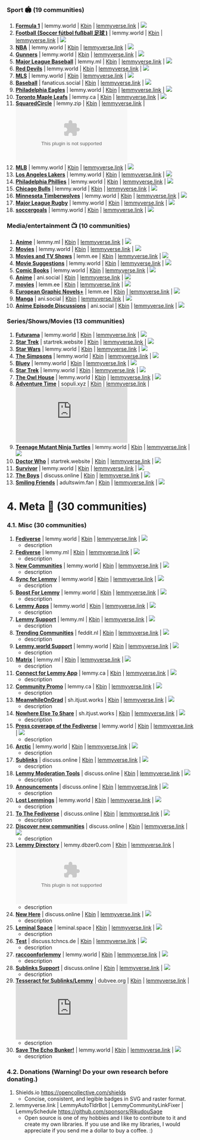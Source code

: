 ### Sport 🏟️ (19 communities)
1. **[Formula 1](/c/formula1@lemmy.world)** | lemmy.world | [Kbin](/m/formula1@lemmy.world) | [lemmyverse.link](https://lemmyverse.link/c/formula1@lemmy.world) | ![](https://img.shields.io/lemmy/formula1@lemmy.world?style=flat&label=Subs&color=pink)
2. **[Football (Soccer fútbol fußball 足球 )](/c/football@lemmy.world)** | lemmy.world | [Kbin](/m/football@lemmy.world) | [lemmyverse.link](https://lemmyverse.link/c/football@lemmy.world) | ![](https://img.shields.io/lemmy/football@lemmy.world?style=flat&label=Subs&color=pink)
3. **[NBA](/c/nba@lemmy.world)** | lemmy.world | [Kbin](/m/nba@lemmy.world) | [lemmyverse.link](https://lemmyverse.link/c/nba@lemmy.world) | ![](https://img.shields.io/lemmy/nba@lemmy.world?style=flat&label=Subs&color=pink)
4. **[Gunners](/c/gunners@lemmy.world)** | lemmy.world | [Kbin](/m/gunners@lemmy.world) | [lemmyverse.link](https://lemmyverse.link/c/gunners@lemmy.world) | ![](https://img.shields.io/lemmy/gunners@lemmy.world?style=flat&label=Subs&color=pink)
5. **[Major League Baseball](/c/mlb@lemmy.ml)** | lemmy.ml | [Kbin](/m/mlb@lemmy.ml) | [lemmyverse.link](https://lemmyverse.link/c/mlb@lemmy.ml) | ![](https://img.shields.io/lemmy/mlb@lemmy.ml?style=flat&label=Subs&color=pink)
6. **[Red Devils](/c/reddevils@lemmy.world)** | lemmy.world | [Kbin](/m/reddevils@lemmy.world) | [lemmyverse.link](https://lemmyverse.link/c/reddevils@lemmy.world) | ![](https://img.shields.io/lemmy/reddevils@lemmy.world?style=flat&label=Subs&color=pink)
7. **[MLS](/c/mls@lemmy.world)** | lemmy.world | [Kbin](/m/mls@lemmy.world) | [lemmyverse.link](https://lemmyverse.link/c/mls@lemmy.world) | ![](https://img.shields.io/lemmy/mls@lemmy.world?style=flat&label=Subs&color=pink)
8. **[Baseball](/c/baseball@fanaticus.social)** | fanaticus.social | [Kbin](/m/baseball@fanaticus.social) | [lemmyverse.link](https://lemmyverse.link/c/baseball@fanaticus.social) | ![](https://img.shields.io/lemmy/baseball@fanaticus.social?style=flat&label=Subs&color=pink)
9. **[Philadelphia Eagles](/c/eagles@lemmy.world)** | lemmy.world | [Kbin](/m/eagles@lemmy.world) | [lemmyverse.link](https://lemmyverse.link/c/eagles@lemmy.world) | ![](https://img.shields.io/lemmy/eagles@lemmy.world?style=flat&label=Subs&color=pink)
10. **[Toronto Maple Leafs](/c/leaf_nation@lemmy.ca)** | lemmy.ca | [Kbin](/m/leaf_nation@lemmy.ca) | [lemmyverse.link](https://lemmyverse.link/c/leaf_nation@lemmy.ca) | ![](https://img.shields.io/lemmy/leaf_nation@lemmy.ca?style=flat&label=Subs&color=pink)
11. **[SquaredCircle](/c/squaredcircle@lemmy.zip)** | lemmy.zip | [Kbin](/m/squaredcircle@lemmy.zip) | [lemmyverse.link](https://lemmyverse.link/c/squaredcircle@lemmy.zip) | ![](https://img.shields.io/lemmy/squaredcircle@lemmy.zip?style=flat&label=Subs&color=pink)
12. **[MLB](/c/mlb@lemmy.world)** | lemmy.world | [Kbin](/m/mlb@lemmy.world) | [lemmyverse.link](https://lemmyverse.link/c/mlb@lemmy.world) | ![](https://img.shields.io/lemmy/mlb@lemmy.world?style=flat&label=Subs&color=pink)
13. **[Los Angeles Lakers](/c/lakers@lemmy.world)** | lemmy.world | [Kbin](/m/lakers@lemmy.world) | [lemmyverse.link](https://lemmyverse.link/c/lakers@lemmy.world) | ![](https://img.shields.io/lemmy/lakers@lemmy.world?style=flat&label=Subs&color=pink)
14. **[Philadelphia Phillies](/c/phillies@lemmy.world)** | lemmy.world | [Kbin](/m/phillies@lemmy.world) | [lemmyverse.link](https://lemmyverse.link/c/phillies@lemmy.world) | ![](https://img.shields.io/lemmy/phillies@lemmy.world?style=flat&label=Subs&color=pink)
15. **[Chicago Bulls](/c/chicagobulls@lemmy.world)** | lemmy.world | [Kbin](/m/chicagobulls@lemmy.world) | [lemmyverse.link](https://lemmyverse.link/c/chicagobulls@lemmy.world) | ![](https://img.shields.io/lemmy/chicagobulls@lemmy.world?style=flat&label=Subs&color=pink)
16. **[Minnesota Timberwolves](/c/timberwolves@lemmy.world)** | lemmy.world | [Kbin](/m/timberwolves@lemmy.world) | [lemmyverse.link](https://lemmyverse.link/c/timberwolves@lemmy.world) | ![](https://img.shields.io/lemmy/timberwolves@lemmy.world?style=flat&label=Subs&color=pink)
17. **[Major League Rugby](/c/usmlr@lemmy.world)** | lemmy.world | [Kbin](/m/usmlr@lemmy.world) | [lemmyverse.link](https://lemmyverse.link/c/usmlr@lemmy.world) | ![](https://img.shields.io/lemmy/usmlr@lemmy.world?style=flat&label=Subs&color=pink)
18. **[soccergoals](/c/soccergoals@lemmy.world)** | lemmy.world | [Kbin](/m/soccergoals@lemmy.world) | [lemmyverse.link](https://lemmyverse.link/c/soccergoals@lemmy.world) | ![](https://img.shields.io/lemmy/soccergoals@lemmy.world?style=flat&label=Subs&color=pink)



### Media/entertainment 📺 (10 communities)
1. **[Anime](/c/anime@lemmy.ml)** | lemmy.ml | [Kbin](/m/anime@lemmy.ml) | [lemmyverse.link](https://lemmyverse.link/c/anime@lemmy.ml) | ![](https://img.shields.io/lemmy/anime@lemmy.ml?style=flat&label=Subs&color=pink)
2. **[Movies](/c/movies@lemmy.world)** | lemmy.world | [Kbin](/m/movies@lemmy.world) | [lemmyverse.link](https://lemmyverse.link/c/movies@lemmy.world) | ![](https://img.shields.io/lemmy/movies@lemmy.world?style=flat&label=Subs&color=pink)
3. **[Movies and TV Shows](/c/moviesandtv@lemm.ee)** | lemm.ee | [Kbin](/m/moviesandtv@lemm.ee) | [lemmyverse.link](https://lemmyverse.link/c/moviesandtv@lemm.ee) | ![](https://img.shields.io/lemmy/moviesandtv@lemm.ee?style=flat&label=Subs&color=pink)
4. **[Movie Suggestions](/c/moviesuggestions@lemmy.world)** | lemmy.world | [Kbin](/m/moviesuggestions@lemmy.world) | [lemmyverse.link](https://lemmyverse.link/c/moviesuggestions@lemmy.world) | ![](https://img.shields.io/lemmy/moviesuggestions@lemmy.world?style=flat&label=Subs&color=pink)
5. **[Comic Books](/c/comicbooks@lemmy.world)** | lemmy.world | [Kbin](/m/comicbooks@lemmy.world) | [lemmyverse.link](https://lemmyverse.link/c/comicbooks@lemmy.world) | ![](https://img.shields.io/lemmy/comicbooks@lemmy.world?style=flat&label=Subs&color=pink)
6. **[Anime](/c/anime@ani.social)** | ani.social | [Kbin](/m/anime@ani.social) | [lemmyverse.link](https://lemmyverse.link/c/anime@ani.social) | ![](https://img.shields.io/lemmy/anime@ani.social?style=flat&label=Subs&color=pink)
7. **[movies](/c/movies@lemm.ee)** | lemm.ee | [Kbin](/m/movies@lemm.ee) | [lemmyverse.link](https://lemmyverse.link/c/movies@lemm.ee) | ![](https://img.shields.io/lemmy/movies@lemm.ee?style=flat&label=Subs&color=pink)
8. **[European Graphic Novels+](/c/eurographicnovels@lemm.ee)** | lemm.ee | [Kbin](/m/eurographicnovels@lemm.ee) | [lemmyverse.link](https://lemmyverse.link/c/eurographicnovels@lemm.ee) | ![](https://img.shields.io/lemmy/eurographicnovels@lemm.ee?style=flat&label=Subs&color=pink)
9. **[Manga](/c/manga@ani.social)** | ani.social | [Kbin](/m/manga@ani.social) | [lemmyverse.link](https://lemmyverse.link/c/manga@ani.social) | ![](https://img.shields.io/lemmy/manga@ani.social?style=flat&label=Subs&color=pink)
10. **[Anime Episode Discussions](/c/episode_discussion@ani.social)** | ani.social | [Kbin](/m/episode_discussion@ani.social) | [lemmyverse.link](https://lemmyverse.link/c/episode_discussion@ani.social) | ![](https://img.shields.io/lemmy/episode_discussion@ani.social?style=flat&label=Subs&color=pink)


### Series/Shows/Movies (13 communities)
1. **[Futurama](/c/futurama@lemmy.world)** | lemmy.world | [Kbin](/m/futurama@lemmy.world) | [lemmyverse.link](https://lemmyverse.link/c/futurama@lemmy.world) | ![](https://img.shields.io/lemmy/futurama@lemmy.world?style=flat&label=Subs&color=pink)
2. **[Star Trek](/c/startrek@startrek.website)** | startrek.website | [Kbin](/m/startrek@startrek.website) | [lemmyverse.link](https://lemmyverse.link/c/startrek@startrek.website) | ![](https://img.shields.io/lemmy/startrek@startrek.website?style=flat&label=Subs&color=pink)
3. **[Star Wars](/c/star_wars@lemmy.world)** | lemmy.world | [Kbin](/m/star_wars@lemmy.world) | [lemmyverse.link](https://lemmyverse.link/c/star_wars@lemmy.world) | ![](https://img.shields.io/lemmy/star_wars@lemmy.world?style=flat&label=Subs&color=pink)
4. **[The Simpsons](/c/thesimpsons@lemmy.world)** | lemmy.world | [Kbin](/m/thesimpsons@lemmy.world) | [lemmyverse.link](https://lemmyverse.link/c/thesimpsons@lemmy.world) | ![](https://img.shields.io/lemmy/thesimpsons@lemmy.world?style=flat&label=Subs&color=pink)
5. **[Bluey](/c/bluey@lemmy.world)** | lemmy.world | [Kbin](/m/bluey@lemmy.world) | [lemmyverse.link](https://lemmyverse.link/c/bluey@lemmy.world) | ![](https://img.shields.io/lemmy/bluey@lemmy.world?style=flat&label=Subs&color=pink)
6. **[Star Trek](/c/startrek@lemmy.world)** | lemmy.world | [Kbin](/m/startrek@lemmy.world) | [lemmyverse.link](https://lemmyverse.link/c/startrek@lemmy.world) | ![](https://img.shields.io/lemmy/startrek@lemmy.world?style=flat&label=Subs&color=pink)
7. **[The Owl House](/c/theowlhouse@lemmy.world)** | lemmy.world | [Kbin](/m/theowlhouse@lemmy.world) | [lemmyverse.link](https://lemmyverse.link/c/theowlhouse@lemmy.world) | ![](https://img.shields.io/lemmy/theowlhouse@lemmy.world?style=flat&label=Subs&color=pink)
8. **[Adventure Time](/c/adventuretime@sopuli.xyz)** | sopuli.xyz | [Kbin](/m/adventuretime@sopuli.xyz) | [lemmyverse.link](https://lemmyverse.link/c/adventuretime@sopuli.xyz) | ![](https://img.shields.io/lemmy/adventuretime@sopuli.xyz?style=flat&label=Subs&color=pink)
9. **[Teenage Mutant Ninja Turtles](/c/tmnt@lemmy.world)** | lemmy.world | [Kbin](/m/tmnt@lemmy.world) | [lemmyverse.link](https://lemmyverse.link/c/tmnt@lemmy.world) | ![](https://img.shields.io/lemmy/tmnt@lemmy.world?style=flat&label=Subs&color=pink)
10. **[Doctor Who](/c/doctorwho@startrek.website)** | startrek.website | [Kbin](/m/doctorwho@startrek.website) | [lemmyverse.link](https://lemmyverse.link/c/doctorwho@startrek.website) | ![](https://img.shields.io/lemmy/doctorwho@startrek.website?style=flat&label=Subs&color=pink)
11. **[Survivor](/c/survivor@lemmy.world)** | lemmy.world | [Kbin](/m/survivor@lemmy.world) | [lemmyverse.link](https://lemmyverse.link/c/survivor@lemmy.world) | ![](https://img.shields.io/lemmy/survivor@lemmy.world?style=flat&label=Subs&color=pink)
12. **[The Boys](/c/theboys@discuss.online)** | discuss.online | [Kbin](/m/theboys@discuss.online) | [lemmyverse.link](https://lemmyverse.link/c/theboys@discuss.online) | ![](https://img.shields.io/lemmy/theboys@discuss.online?style=flat&label=Subs&color=pink)
13. **[Smiling Friends](/c/smilingfriends@adultswim.fan)** | adultswim.fan | [Kbin](/m/smilingfriends@adultswim.fan) | [lemmyverse.link](https://lemmyverse.link/c/smilingfriends@adultswim.fan) | ![](https://img.shields.io/lemmy/smilingfriends@adultswim.fan?style=flat&label=Subs&color=pink)


# 4. Meta 🧵 (30 communities)
### 4.1. Misc (30 communities)
1. **[Fediverse](/c/fediverse@lemmy.world)** | lemmy.world | [Kbin](/m/fediverse@lemmy.world) | [lemmyverse.link](https://lemmyverse.link/c/fediverse@lemmy.world) | ![](https://img.shields.io/lemmy/fediverse@lemmy.world?style=flat&label=Subs&color=pink)
	- description
2. **[Fediverse](/c/fediverse@lemmy.ml)** | lemmy.ml | [Kbin](/m/fediverse@lemmy.ml) | [lemmyverse.link](https://lemmyverse.link/c/fediverse@lemmy.ml) | ![](https://img.shields.io/lemmy/fediverse@lemmy.ml?style=flat&label=Subs&color=pink)
	- description
3. **[New Communities](/c/newcommunities@lemmy.world)** | lemmy.world | [Kbin](/m/newcommunities@lemmy.world) | [lemmyverse.link](https://lemmyverse.link/c/newcommunities@lemmy.world) | ![](https://img.shields.io/lemmy/newcommunities@lemmy.world?style=flat&label=Subs&color=pink)
	- description
4. **[Sync for Lemmy](/c/syncforlemmy@lemmy.world)** | lemmy.world | [Kbin](/m/syncforlemmy@lemmy.world) | [lemmyverse.link](https://lemmyverse.link/c/syncforlemmy@lemmy.world) | ![](https://img.shields.io/lemmy/syncforlemmy@lemmy.world?style=flat&label=Subs&color=pink)
	- description
5. **[Boost For Lemmy](/c/boostforlemmy@lemmy.world)** | lemmy.world | [Kbin](/m/boostforlemmy@lemmy.world) | [lemmyverse.link](https://lemmyverse.link/c/boostforlemmy@lemmy.world) | ![](https://img.shields.io/lemmy/boostforlemmy@lemmy.world?style=flat&label=Subs&color=pink)
	- description
6. **[Lemmy Apps](/c/lemmyapps@lemmy.world)** | lemmy.world | [Kbin](/m/lemmyapps@lemmy.world) | [lemmyverse.link](https://lemmyverse.link/c/lemmyapps@lemmy.world) | ![](https://img.shields.io/lemmy/lemmyapps@lemmy.world?style=flat&label=Subs&color=pink)
	- description
7. **[Lemmy Support](/c/lemmy_support@lemmy.ml)** | lemmy.ml | [Kbin](/m/lemmy_support@lemmy.ml) | [lemmyverse.link](https://lemmyverse.link/c/lemmy_support@lemmy.ml) | ![](https://img.shields.io/lemmy/lemmy_support@lemmy.ml?style=flat&label=Subs&color=pink)
	- description
8. **[Trending Communities](/c/trendingcommunities@feddit.nl)** | feddit.nl | [Kbin](/m/trendingcommunities@feddit.nl) | [lemmyverse.link](https://lemmyverse.link/c/trendingcommunities@feddit.nl) | ![](https://img.shields.io/lemmy/trendingcommunities@feddit.nl?style=flat&label=Subs&color=pink)
	- description
9. **[Lemmy.world Support](/c/support@lemmy.world)** | lemmy.world | [Kbin](/m/support@lemmy.world) | [lemmyverse.link](https://lemmyverse.link/c/support@lemmy.world) | ![](https://img.shields.io/lemmy/support@lemmy.world?style=flat&label=Subs&color=pink)
	- description
10. **[Matrix](/c/matrix@lemmy.ml)** | lemmy.ml | [Kbin](/m/matrix@lemmy.ml) | [lemmyverse.link](https://lemmyverse.link/c/matrix@lemmy.ml) | ![](https://img.shields.io/lemmy/matrix@lemmy.ml?style=flat&label=Subs&color=pink)
	- description
11. **[Connect for Lemmy App](/c/lemmyconnect@lemmy.ca)** | lemmy.ca | [Kbin](/m/lemmyconnect@lemmy.ca) | [lemmyverse.link](https://lemmyverse.link/c/lemmyconnect@lemmy.ca) | ![](https://img.shields.io/lemmy/lemmyconnect@lemmy.ca?style=flat&label=Subs&color=pink)
	- description
12. **[Community Promo](/c/communitypromo@lemmy.ca)** | lemmy.ca | [Kbin](/m/communitypromo@lemmy.ca) | [lemmyverse.link](https://lemmyverse.link/c/communitypromo@lemmy.ca) | ![](https://img.shields.io/lemmy/communitypromo@lemmy.ca?style=flat&label=Subs&color=pink)
	- description
13. **[MeanwhileOnGrad](/c/meanwhileongrad@sh.itjust.works)** | sh.itjust.works | [Kbin](/m/meanwhileongrad@sh.itjust.works) | [lemmyverse.link](https://lemmyverse.link/c/meanwhileongrad@sh.itjust.works) | ![](https://img.shields.io/lemmy/meanwhileongrad@sh.itjust.works?style=flat&label=Subs&color=pink)
	- description
14. **[Nowhere Else To Share](/c/nowhereelsetoshare@sh.itjust.works)** | sh.itjust.works | [Kbin](/m/nowhereelsetoshare@sh.itjust.works) | [lemmyverse.link](https://lemmyverse.link/c/nowhereelsetoshare@sh.itjust.works) | ![](https://img.shields.io/lemmy/nowhereelsetoshare@sh.itjust.works?style=flat&label=Subs&color=pink)
	- description
15. **[Press coverage of the Fediverse](/c/fediverse_press@lemmy.world)** | lemmy.world | [Kbin](/m/fediverse_press@lemmy.world) | [lemmyverse.link](https://lemmyverse.link/c/fediverse_press@lemmy.world) | ![](https://img.shields.io/lemmy/fediverse_press@lemmy.world?style=flat&label=Subs&color=pink)
	- description
16. **[Arctic](/c/arctic@lemmy.world)** | lemmy.world | [Kbin](/m/arctic@lemmy.world) | [lemmyverse.link](https://lemmyverse.link/c/arctic@lemmy.world) | ![](https://img.shields.io/lemmy/arctic@lemmy.world?style=flat&label=Subs&color=pink)
	- description
17. **[Sublinks](/c/sublinks@discuss.online)** | discuss.online | [Kbin](/m/sublinks@discuss.online) | [lemmyverse.link](https://lemmyverse.link/c/sublinks@discuss.online) | ![](https://img.shields.io/lemmy/sublinks@discuss.online?style=flat&label=Subs&color=pink)
	- description
18. **[Lemmy Moderation Tools](/c/lemmy_mod_tools@discuss.online)** | discuss.online | [Kbin](/m/lemmy_mod_tools@discuss.online) | [lemmyverse.link](https://lemmyverse.link/c/lemmy_mod_tools@discuss.online) | ![](https://img.shields.io/lemmy/lemmy_mod_tools@discuss.online?style=flat&label=Subs&color=pink)
	- description
19. **[Announcements](/c/announcements@discuss.online)** | discuss.online | [Kbin](/m/announcements@discuss.online) | [lemmyverse.link](https://lemmyverse.link/c/announcements@discuss.online) | ![](https://img.shields.io/lemmy/announcements@discuss.online?style=flat&label=Subs&color=pink)
	- description
20. **[Lost Lemmings](/c/lostlemmys@lemmy.world)** | lemmy.world | [Kbin](/m/lostlemmys@lemmy.world) | [lemmyverse.link](https://lemmyverse.link/c/lostlemmys@lemmy.world) | ![](https://img.shields.io/lemmy/lostlemmys@lemmy.world?style=flat&label=Subs&color=pink)
	- description
21. **[To The Fediverse](/c/fediverse@discuss.online)** | discuss.online | [Kbin](/m/fediverse@discuss.online) | [lemmyverse.link](https://lemmyverse.link/c/fediverse@discuss.online) | ![](https://img.shields.io/lemmy/fediverse@discuss.online?style=flat&label=Subs&color=pink)
	- description
22. **[Discover new communities](/c/newcommunities@discuss.online)** | discuss.online | [Kbin](/m/newcommunities@discuss.online) | [lemmyverse.link](https://lemmyverse.link/c/newcommunities@discuss.online) | ![](https://img.shields.io/lemmy/newcommunities@discuss.online?style=flat&label=Subs&color=pink)
	- description
23. **[Lemmy Directory](/c/lemmydirectory@lemmy.dbzer0.com)** | lemmy.dbzer0.com | [Kbin](/m/lemmydirectory@lemmy.dbzer0.com) | [lemmyverse.link](https://lemmyverse.link/c/lemmydirectory@lemmy.dbzer0.com) | ![](https://img.shields.io/lemmy/lemmydirectory@lemmy.dbzer0.com?style=flat&label=Subs&color=pink)
	- description
24. **[New Here](/c/new_here@discuss.online)** | discuss.online | [Kbin](/m/new_here@discuss.online) | [lemmyverse.link](https://lemmyverse.link/c/new_here@discuss.online) | ![](https://img.shields.io/lemmy/new_here@discuss.online?style=flat&label=Subs&color=pink)
	- description
25. **[Leminal Space](/c/leminalspace@leminal.space)** | leminal.space | [Kbin](/m/leminalspace@leminal.space) | [lemmyverse.link](https://lemmyverse.link/c/leminalspace@leminal.space) | ![](https://img.shields.io/lemmy/leminalspace@leminal.space?style=flat&label=Subs&color=pink)
	- description
26. **[Test](/c/test@discuss.tchncs.de)** | discuss.tchncs.de | [Kbin](/m/test@discuss.tchncs.de) | [lemmyverse.link](https://lemmyverse.link/c/test@discuss.tchncs.de) | ![](https://img.shields.io/lemmy/test@discuss.tchncs.de?style=flat&label=Subs&color=pink)
	- description
27. **[raccoonforlemmy](/c/raccoonforlemmy@lemmy.world)** | lemmy.world | [Kbin](/m/raccoonforlemmy@lemmy.world) | [lemmyverse.link](https://lemmyverse.link/c/raccoonforlemmy@lemmy.world) | ![](https://img.shields.io/lemmy/raccoonforlemmyapp@lemmy.world?style=flat&label=Subs&color=pink)
	- description
28. **[Sublinks Support](/c/sublinks_support@discuss.online)** | discuss.online | [Kbin](/m/sublinks_support@discuss.online) | [lemmyverse.link](https://lemmyverse.link/c/sublinks_support@discuss.online) | ![](https://img.shields.io/lemmy/sublinks_support@discuss.online?style=flat&label=Subs&color=pink)
	- description
29. **[Tesseract for Sublinks/Lemmy](/c/tesseract@dubvee.org)** | dubvee.org | [Kbin](/m/tesseract@dubvee.org) | [lemmyverse.link](https://lemmyverse.link/c/tesseract@dubvee.org) | ![](https://img.shields.io/lemmy/tesseract@dubvee.org?style=flat&label=Subs&color=pink)
	- description
30. **[Save The Echo Bunker!](/c/savetheechobunker@lemmy.world)** | lemmy.world | [Kbin](/m/savetheechobunker@lemmy.world) | [lemmyverse.link](https://lemmyverse.link/c/savetheechobunker@lemmy.world) | ![](https://img.shields.io/lemmy/savetheechobunker@lemmy.world?style=flat&label=Subs&color=pink)
	- description
### 4.2. Donations (Warning! Do your own research before donating.)
1. Shields.io https://opencollective.com/shields
	- Concise, consistent, and legible badges in SVG and raster format.
2. lemmyverse.link | LemmyAutoTldrBot | LemmyCommunityLinkFixer | LemmySchedule https://github.com/sponsors/RikudouSage
	- Open source is one of my hobbies and I like to contribute to it and create my own libraries. If you use and like my libraries, I would appreciate if you send me a dollar to buy a coffee. :)

